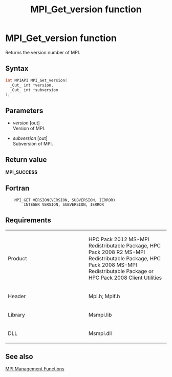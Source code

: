 ﻿---
title: MPI_Get_version function
TOCTitle: MPI_Get_version function
ms:assetid: addf93e6-793d-45b0-b48b-e2da0d3791a1
ms:mtpsurl: https://msdn.microsoft.com/en-us/library/Dn473383(v=VS.85)
ms:contentKeyID: 59360919
ms.date: 03/28/2018
mtps_version: v=VS.85
f1_keywords:
- MPI_GET_VERSION
- mpif/MPI_Get_version
- mpi/MPI_GET_VERSION
dev_langs:
- C++
- C
---

# MPI\_Get\_version function

Returns the version number of MPI.

## Syntax

``` c++
int MPIAPI MPI_Get_version(
  _Out_ int *version,
  _Out_ int *subversion
);
```

## Parameters

  - *version* \[out\]  
    Version of MPI.

  - *subversion* \[out\]  
    Subversion of MPI.

## Return value

**MPI\_SUCCESS**

## Fortran

``` FORTRAN
    MPI_GET_VERSION(VERSION, SUBVERSION, IERROR)
        INTEGER VERSION, SUBVERSION, IERROR
```

## Requirements

<table>
<colgroup>
<col style="width: 50%" />
<col style="width: 50%" />
</colgroup>
<tbody>
<tr class="odd">
<td><p>Product</p></td>
<td><p>HPC Pack 2012 MS-MPI Redistributable Package, HPC Pack 2008 R2 MS-MPI Redistributable Package, HPC Pack 2008 MS-MPI Redistributable Package or HPC Pack 2008 Client Utilities</p></td>
</tr>
<tr class="even">
<td><p>Header</p></td>
<td>Mpi.h;
Mpif.h</td>
</tr>
<tr class="odd">
<td><p>Library</p></td>
<td>Msmpi.lib</td>
</tr>
<tr class="even">
<td><p>DLL</p></td>
<td>Msmpi.dll</td>
</tr>
</tbody>
</table>


## See also

[MPI Management Functions](mpi-management-functions.md)


